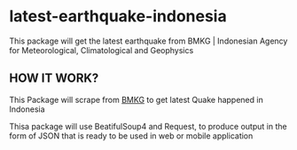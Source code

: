 # latest-earthquake-indonesia
This package will get the latest earthquake from BMKG | Indonesian Agency for Meteorological, Climatological and Geophysics 

## HOW IT WORK?
This Package will scrape from [BMKG](https://bmkg.go.id) to get latest Quake happened in Indonesia

Thisa package will use BeatifulSoup4 and Request, to produce output in the form of JSON that is ready to be used in web or mobile application



